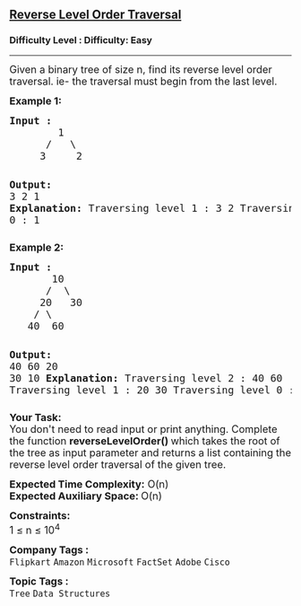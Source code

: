 <h2><a href="https://www.geeksforgeeks.org/problems/reverse-level-order-traversal/1?itm_source=geeksforgeeks&itm_medium=article&itm_campaign=bottom_sticky_on_article">Reverse Level Order Traversal</a></h2><h3>Difficulty Level : Difficulty: Easy</h3><hr><div class="problems_problem_content__Xm_eO"><p><span style="font-size: 18px;">Given a binary tree of size n, find its reverse level order traversal. ie- the traversal must begin from the last level. </span></p>
<p><span style="font-size: 18px;"><strong>Example 1:</strong></span></p>
<pre><span style="font-size: 18px;"><strong>Input :</strong>
        1
      /   \
     3     2</span>

<span style="font-size: 18px;"><strong>Output:</strong> <br>3 2 1
<strong>Explanation:</strong>
Traversing level 1 : 3 2
Traversing level 0 : 1</span></pre>
<p><span style="font-size: 18px;"><strong>Example 2:</strong></span></p>
<pre><span style="font-size: 18px;"><strong>Input :</strong>
       10
      /  \
     20   30
    / \ 
   40  60</span>

<span style="font-size: 18px;"><strong>Output: <br></strong>40 60 20 30 10
<strong>Explanation:</strong>
Traversing level 2 : 40 60
Traversing level 1 : 20 30
Traversing level 0 : 10</span></pre>
<p><span style="font-size: 18px;"><strong>Your Task:&nbsp; </strong><br>You don't need to read input or print anything. Complete the function <strong>reverseLevelOrder() </strong>which takes the root of the tree as input parameter and returns a list containing the reverse level order traversal of the given tree.</span></p>
<p><span style="font-size: 18px;"><strong>Expected Time Complexity:</strong> O(n)<br><strong>Expected Auxiliary Space: </strong>O(n)</span></p>
<p><span style="font-size: 18px;"><strong>Constraints:</strong><br>1 ≤ n ≤ 10<sup>4</sup></span></p></div><p><span style=font-size:18px><strong>Company Tags : </strong><br><code>Flipkart</code>&nbsp;<code>Amazon</code>&nbsp;<code>Microsoft</code>&nbsp;<code>FactSet</code>&nbsp;<code>Adobe</code>&nbsp;<code>Cisco</code>&nbsp;<br><p><span style=font-size:18px><strong>Topic Tags : </strong><br><code>Tree</code>&nbsp;<code>Data Structures</code>&nbsp;